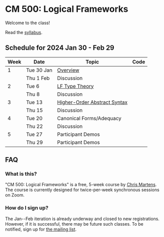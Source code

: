 # CM 500: Logical Frameworks

Welcome to the class!

Read the [syllabus](syllabus.md).

## Schedule for 2024 Jan 30 - Feb 29

| Week | Date       | Topic         | Code   |
| ---- | ---------- | ------------- | ------ |
| 1    | Tue 30 Jan | [Overview](lec1.md)      |        |
|      | Thu 1 Feb  | Discussion    |        |
| 2    | Tue 6      | [LF Type Theory](lec2.md) |        |
|      | Thu 8      | Discussion    |        |
| 3    | Tue 13     | [Higher-Order Abstract Syntax](lec3.md) |        |
|      | Thu 15     | Discussion    |        |
| 4    | Tue 20     | Canonical Forms/Adequacy | |
|      | Thu 22     | Discussion    |        |
| 5    | Tue 27     | Participant Demos |   |
|      | Thu 29     | Participant Demos | |


## FAQ

### What is this?
"CM 500: Logical Frameworks" is a free, 5-week course by [Chris
Martens](https://khoury.northeastern.edu/~cmartens).
The course is currently designed for twice-per-week synchronous
sessions on Zoom.

### How do I sign up?

The Jan--Feb iteration is already underway and closed to new registrations.
However, if it is successful, there may be future such classes.
To be notified, sign up for [the mailing
list](https://gaggle.email/join/cm-special-topics@gaggle.email).


